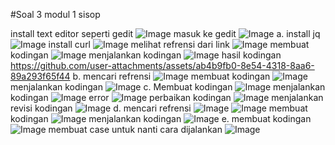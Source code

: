 #Soal 3 modul 1 sisop

install text editor seperti gedit
![Image](https://github.com/user-attachments/assets/b11c296e-2ec3-477b-9324-8812b9556db7)
masuk ke gedit
![Image](https://github.com/user-attachments/assets/a7956ab5-0fd6-48bd-99b3-76e0c488a967)
a. install jq
![Image](https://github.com/user-attachments/assets/f1596016-9f28-4e76-878c-f04926ce468b)
install curl
![Image](https://github.com/user-attachments/assets/9397fb33-c39c-47df-bdd4-9212b4ee6bae)
melihat refrensi dari link
![Image](https://github.com/user-attachments/assets/8c1ffd7e-1b60-47f3-aa02-98d56fec21d9)
membuat kodingan
![Image](https://github.com/user-attachments/assets/c27e8c97-c706-417a-be39-9e2a35a7f1f4)
menjalankan kodingan
![Image](https://github.com/user-attachments/assets/409fe6d4-0dec-426d-850c-25992a67e379)
hasil kodingan
https://github.com/user-attachments/assets/ab4b9fb0-8e54-4318-8aa6-89a293f65f44
b. mencari refrensi
![Image](https://github.com/user-attachments/assets/3d82935a-6e90-4d22-afc4-022614ba78e0)
membuat kodingan
![Image](https://github.com/user-attachments/assets/ccc1b28e-1a48-4b2a-be3c-a08ef8aefbbd)
menjalankan kodingan
![Image](https://github.com/user-attachments/assets/81031b16-8123-4e93-a4f9-16d2fa12e6d6)
c. Membuat kodingan
![Image](https://github.com/user-attachments/assets/1bf92224-d790-44c1-8b14-2d1b83889d83)
menjalankan kodingan
![Image](https://github.com/user-attachments/assets/ef58cd2f-6799-4449-a842-0c723a1dc421)
error
![Image](https://github.com/user-attachments/assets/f33232d8-b066-42f1-a920-ba57a03b5616)
perbaikan kodingan
![Image](https://github.com/user-attachments/assets/8c0383f6-af69-4f1d-9f96-ff1b6f37733e)
menjalankan revisi kodingan
![Image](https://github.com/user-attachments/assets/ef58cd2f-6799-4449-a842-0c723a1dc421)
d. mencari refrensi
![Image](https://github.com/user-attachments/assets/b5c552fd-1cdb-49b5-b655-09325cef78d8)
![Image](https://github.com/user-attachments/assets/34c27995-6f1d-48e4-a548-ce9f55d1236c)
membuat kodingan
![Image](https://github.com/user-attachments/assets/fe23f4ca-cbd2-4f16-b5e6-55ad12fdc9c8)
menjalankan kodingan
![Image](https://github.com/user-attachments/assets/cef0c296-662f-4fd6-9257-fd1a10a11d6f)
e. membuat kodingan
![Image](https://github.com/user-attachments/assets/4818bec7-624f-4688-beb8-b0f3595abe20)
membuat case untuk nanti cara dijalankan
![Image](https://github.com/user-attachments/assets/c73fa09c-b0d7-455e-80cc-494b792d4b87)
